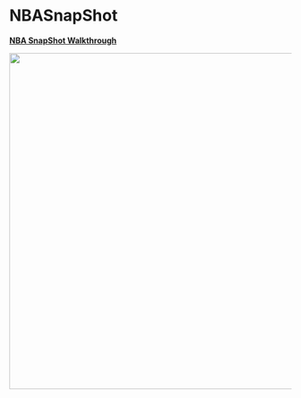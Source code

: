 # NBASnapShot

**[NBA SnapShot Walkthrough](https://youtube.com/shorts/arp9LDqFtoA)**

 <img src="https://github.com/user-attachments/assets/d37ed4c7-8587-4743-ac9a-6e31747a6984" width=600>


